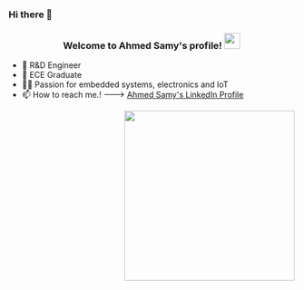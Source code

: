 ### Hi there 👋
<h3 align="center">
  
  Welcome to Ahmed Samy's profile!
  <img src="https://media.giphy.com/media/hvRJCLFzcasrR4ia7z/giphy.gif" width="28">
</h3>

- 🤖 R&D Engineer
- 🔭 ECE Graduate
- 👨‍💻 Passion for embedded systems, electronics and IoT
- 📫 How to reach me.! ---> <a href="https://www.linkedin.com/in/ahmed-sam/" target="_blank">Ahmed Samy's LinkedIn Profile</a>

<img width="300" align="right" src="https://media.giphy.com/media/IcZhFmufozDCij3p22/giphy.gif">






